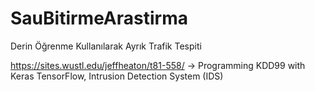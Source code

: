 # SauBitirmeArastirma
Derin Öğrenme Kullanılarak Ayrık Trafik Tespiti

https://sites.wustl.edu/jeffheaton/t81-558/ -> Programming KDD99 with Keras TensorFlow, Intrusion Detection System (IDS)

